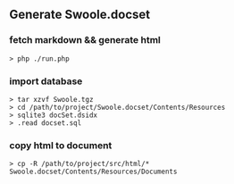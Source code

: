 
## Generate Swoole.docset


### fetch markdown && generate html
``` 
> php ./run.php
```

### import database 

``` 
> tar xzvf Swoole.tgz 
> cd /path/to/project/Swoole.docset/Contents/Resources
> sqlite3 docSet.dsidx
> .read docset.sql

```

### copy html to document
```
> cp -R /path/to/project/src/html/*  Swoole.docset/Contents/Resources/Documents  
```
